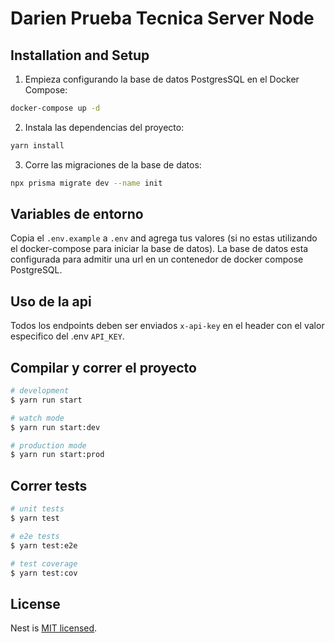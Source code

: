 # Darien Prueba Tecnica Server Node

## Installation and Setup

1. Empieza configurando la base de datos PostgresSQL en el Docker Compose:
```bash
docker-compose up -d
```

2. Instala las dependencias del proyecto:
```bash
yarn install
```

3. Corre las migraciones de la base de datos:
```bash
npx prisma migrate dev --name init
```

## Variables de entorno

Copia el `.env.example` a `.env` and agrega tus valores (si no estas utilizando el docker-compose para iniciar la base de datos). La base de datos esta configurada para admitir una url en un contenedor de docker compose PostgreSQL.

## Uso de la api

Todos los endpoints deben ser enviados `x-api-key` en el header con el valor especifico del .env `API_KEY`.

## Compilar y correr el proyecto

```bash
# development
$ yarn run start

# watch mode
$ yarn run start:dev

# production mode
$ yarn run start:prod
```

## Correr tests

```bash
# unit tests
$ yarn test

# e2e tests
$ yarn test:e2e

# test coverage
$ yarn test:cov
```

## License

Nest is [MIT licensed](https://github.com/nestjs/nest/blob/master/LICENSE).
